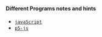 #### Different Programs notes and hints

- [`javaScript`](https://github.com/shoaib-zaheer/a-differentProgramsNotes/tree/master/javaScrapt)
- [`p5-js`](https://github.com/shoaib-zaheer/a-differentProgramsNotes/tree/master/p5JS)
